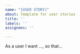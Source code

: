 ```yaml
---
name: "[USER STORY]"
about: Template for user stories
title: ''
labels: ''
assignees: ''

---
```


As a user I want ..., so that...
